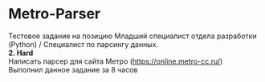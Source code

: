 # Metro-Parser
Тестовое задание на позицию Младший специалист отдела разработки (Python) / Специалист по парсингу данных.<br />
**2. Hard**<br /> 
Написать парсер для сайта Метро (https://online.metro-cc.ru/)<br />
Выполнил данное задание за 8 часов

